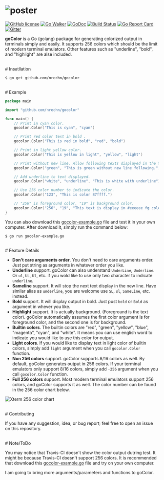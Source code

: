 # ![poster](https://github.com/nrechn/gocolor/raw/master/misc/goColor-poster.png)
[![GitHub license](https://img.shields.io/badge/license-GPL%20V3.0-red.svg?style=flat-square)](https://raw.githubusercontent.com/nrechn/bspwm-config/master/LICENSE)
[![Go Walker](http://gowalker.org/api/v1/badge)](http://gowalker.org/github.com/nrechn/gocolor)
[![GoDoc](http://img.shields.io/badge/go-documentation-blue.svg?style=flat-square)](http://godoc.org/github.com/nrechn/gocolor) 
[![Build Status](http://img.shields.io/travis/nrechn/gocolor.svg?style=flat-square)](https://travis-ci.org/nrechn/gocolor)
[![Go Report Card](https://goreportcard.com/badge/github.com/nrechn/gocolor.svg?style=flat-square)](https://goreportcard.com/report/github.com/nrechn/gocolor)
[![Gitter](https://badges.gitter.im/nrechn/gocolor.svg?style=flat-square)](https://gitter.im/nrechn/gocolor?utm_source=badge&utm_medium=badge&utm_campaign=pr-badge)

**goColor** is a Go (golang) package for generating colorized output in terminals simply and easily. It supports 256 colors which should be the limit of modern terminal emulators. Other features such as "underline", "bold", and "highlight" are alse included.

<br>
# Insatllation

```shell
$ go get github.com/nrechn/gocolor
```

<br>
# Example

```go
package main

import "github.com/nrechn/gocolor"

func main() {
	// Print in cyan color.
	gocolor.Color("This is cyan", "cyan")

	// Print red color text in bold .
	gocolor.Color("This is red in bold", "red", "bold")

	// Print in light yellow color.
	gocolor.Color("This is yellow in light", "yellow", "light")

	// Print without new line. Allow following texts displayed in the this (same) line.
	gocolor.Color("green", "This is green without new line following.", "sameline")

	// Add underline to text displayed.
	gocolor.Color("white", "underline", "This is white with underline")

	// Use 256 color number to indicate the color.
	gocolor.Color("123", "This is color 87ffff.")

	// "256" is foreground color, "19" is background color.
	gocolor.Color("256", "19", "This text is display in #eeeeee fg color and #0000af bg color")
}
```

You can also download this [gocolor-example.go](https://github.com/nrechn/gocolor/raw/master/misc/gocolor-example.go) file and test it in your own computer. After download it, simply run the command below:
```shell
$ go run gocolor-example.go
```

<br>
# Feature Details

- **Don't care arguments order**. You don't need to care arguments order. Just put string as arguments in whatever order you like.
- **Underline** support. goColor can also understand `UnderLine`, `Underline`. Or `ul`, `UL`, `Ul`, etc. if you wold like to use only two character to indicate `underline`.
- **Sameline** support. It will stop the next text display in the new line. Have similar alias as `underline`, you are welcome use `SL`, `sl`, `SameLine`, etc. instead.
- **Bold** support. It will display output in bold. Just pust `bold` or `Bold` as argument in whever you like.
- **Highlight** support. It is actually background. (Foreground is the text color). goColor automatically assumes the first color argument is for foreground color, and the second one is for background.
- **Builtin colors**. The builtin colors are "red", "green", "yellow", "blue", "magenta", "cyan", and "white". It means you can use english word to indicate you would like to use this color for output.
- **Light colors**. If you would like to display text in light color of builtin colors, simply add `light` argument when you call `gocolor.Color` function.
- **Non 256 colors** support. goColor supports 8/16 colors as well. By default, goColor generates output in 256 colors. If your terminal emulators only support 8/16 colors, simply add `-256` argument when you call `gocolor.Color` function.
- **Full 256 colors** support. Most modern terminal emulators support 256 colors, and goColor supports it as well. The color number can be found in the 256 color chart below.

![Xterm 256 color chart](https://upload.wikimedia.org/wikipedia/en/1/15/Xterm_256color_chart.svg)

<br>
# Contributing

If you have any suggestion, idea, or bug report; feel free to open an issue on this repository.

<br>
# Note/ToDo

You may notice that Travis-CI doesn't show the color output dutring test. It might be because Travis-CI doesn't support 256 colors. It is recommended that download this [gocolor-example.go](https://github.com/nrechn/gocolor/raw/master/misc/gocolor-example.go) file and try on your own computer.

I am going to bring more arguments/parameters and functions to goColor.
